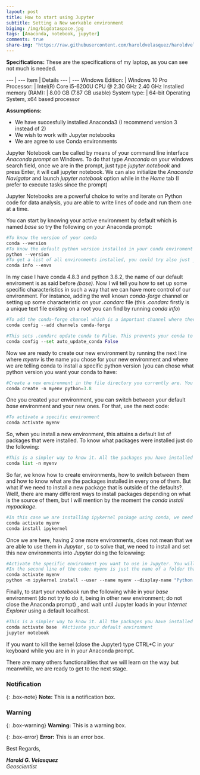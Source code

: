 ```yaml
---
layout: post
title: How to start using Jupyter
subtitle: Setting a New workable environment
bigimg: /img/bigdataspace.jpg
tags: [Anaconda, notebook, jupyter]
comments: true
share-img: "https://raw.githubusercontent.com/haroldvelasquez/haroldvelasquez.github.io/master/img/jupyter.jpg"
---
```


**Specifications:**
These are the specifications of my laptop, as you can see not much is needed.

--- | ---
Item | Details
--- | ---
Windows Edition:        | Windows 10 Pro
Processor:              | Intel(R) Core i5-6200U CPU @ 2.30 GHz 2.40 GHz
Installed memory (RAM): | 8.00 GB (7.87 GB usable)
System type:            | 64-bit Operating System, x64 based processor

**Assumptions:**
- We have succesfully installed Anaconda3 (I recommend  version 3 instead of 2)
- We wish to work with Jupyter notebooks
- We are agree to use Conda environments

Jupyter Notebook can be called by means of your  command line interface _Anaconda prompt_ on Windows. To do that type _Anaconda_ on your windows search field, once we are in the prompt, just type _jupyter notebook_ and press Enter, it will call jupyter notebook. We can also initialize the _Anaconda Navigator_ and launch _jupyter notebook_ option while in the _Home_ tab (I prefer to execute tasks since the prompt)

Jupyter Notebooks are a powerful choice to write and iterate on Python code for data analysis, you are able to write lines of code and run them one at a time. 

You can start by knowing your active environment by default which is named _base_ so try the following on your Anaconda prompt:

```python
#To know the version of your conda
conda --version
#To know the default python version installed in your conda enviroment
python --version
#To get a list of all environments installed, you could try also just _conda info_ for detailed destription of the current active environment.
conda info --envs
```

In my case I have conda 4.8.3 and python 3.8.2, the name of our default enviroment is as said before _(base)_. Now I wil tell you how to set up some specific characteristics in such a way that we can have more control of our environment. For instance, adding the well known _conda-forge_ channel or setting up some characteristic on your _.condarc_ file (this _.condarc_ firstly is a unique text file existing on a root you can find by running _conda info_)

```python
#To add the conda-forge channel which is a important channel where there are several packages we will use in the future
conda config --add channels conda-forge

#This sets .condarc update conda to False. This prevents your conda to be auto-updating and in order to not getting some version mismatches while installing new packages.
conda config --set auto_update_conda False
```
Now we are ready to create our new environment by running the next line where _myenv_ is the name you chose for your new environment and where we are telling conda to install a specific python version (you can chose what python version you want your conda to have:

```python
#Create a new environment in the file directory you currently are. You can change the directory using cd before you run conda create
conda create -n myenv python=3.8
```

One you created your environment, you can switch between your default _base_ environment and your new ones. For that, use the next code:
```python
#To activate a specific environment
conda activate myenv
```

So, when you install a new environment, this attains a default list of packages that were installed. To know what packages were installed just do the following:
```python
#This is a simpler way to know it. All the packages you have installed
conda list -n myenv
```

So far, we know how to create environments, how to switch between them and how to know what are the packages installed in every one of them. But what if we need to install a new package that is outside of the defaults?. Well!, there are many different ways to install packages depending on what is the source of them, but I will mention by the moment the _conda install mypackage_.

```python
#In this case we are installing ipykernel package using conda, we need this package in order to make the next section works, so run it
conda activate myenv
conda install ipykernel
```

Once we are here, having 2 one more environments, does not mean that we are able to use them in _Jupyter_ , so to solve that, we need to install and set this new environments into _Jupyter_ doing the folowwing:

```python
#Activate the specific environment you want to use in Jupyter. You will be asked to install ipykernel if did not do before.
#In the second line of the code: myenv is just the name of a folder that would be created on your machine and python(myenv) is the label that you will see in Jupyter Notebooks"
conda activate myenv
python -m ipykernel install --user --name myenv --display-name "Python (myenv)"
```

Finally, to start your _notebook_ run the following while in your _base_ environment (do not try to do it, being in other new environment; do not close the Anaconda prompt) , and wait until Jupyter loads in your _Internet Explorer_ using a default localhost.

```python
#This is a simpler way to know it. All the packages you have installed
conda activate base  #Activate your default environment
jupyter notebook
```

If you want to kill the kernel (close the Jupyter) type CTRL+C in your keyboard while you are in in your Anaconda prompt.

There are many others functionalities that we will learn on the way but meanwhile, we are ready to get to the next stage.


### Notification
{: .box-note}
**Note:** This is a notification box.

### Warning
{: .box-warning}
**Warning:** This is a warning box.

{: .box-error}
**Error:** This is an error box.


Best Regards,

**_Harold G. Velasquez_**  
_Geoscientist_